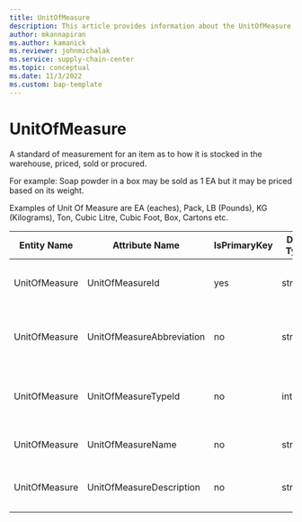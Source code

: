 ```yaml
---
title: UnitOfMeasure
description: This article provides information about the UnitOfMeasure entity.
author: mkannapiran
ms.author: kamanick
ms.reviewer: johnmichalak
ms.service: supply-chain-center
ms.topic: conceptual
ms.date: 11/3/2022
ms.custom: bap-template
---
```


# UnitOfMeasure

A standard of measurement for an item as to how it is stocked in the warehouse, priced, sold or procured.

For example: Soap powder in a box may be sold as 1 EA but it may be priced based on its weight.

Examples of Unit Of Measure are EA (eaches), Pack, LB (Pounds), KG (Kilograms), Ton, Cubic Litre, Cubic Foot, Box, Cartons etc.

| **Entity Name** | **Attribute Name** | **IsPrimaryKey** | **Data Type** | **Data Length** | **Description** |
| --- | --- | --- | --- | --- | --- |
| UnitOfMeasure | UnitOfMeasureId | yes | string | 36 | The unique identifier of a Unit Of Measure. |
| UnitOfMeasure | UnitOfMeasureAbbreviation | no | string | 3 | The abbreviation assigned to the Unit Of Measure. |
| UnitOfMeasure | UnitOfMeasureTypeId | no | integer | 9 | The unique identifier of a Unit Of Measure Type. |
| UnitOfMeasure | UnitOfMeasureName | no | string | 128 | The name of a Unit Of Measure. |
| UnitOfMeasure | UnitOfMeasureDescription | no | string | 512 | The description of a Unit Of Measure.. |
